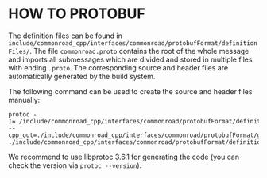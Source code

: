 # HOW TO PROTOBUF

The definition files can be found in `include/commonroad_cpp/interfaces/commonroad/protobufFormat/definitionFiles/`. The file
`commonroad.proto` contains the root of the whole message and imports all submessages which are divided
and stored in multiple files with ending `.proto`.
The corresponding source and header files are automatically generated by the build system.

The following command can be used to create the source and header files manually:
```
protoc -I=./include/commonroad_cpp/interfaces/commonroad/protobufFormat/definitionFiles/ --cpp_out=./include/commonroad_cpp/interfaces/commonroad/protobufFormat/generatedClasses  ./include/commonroad_cpp/interfaces/commonroad/protobufFormat/definitionFiles/*.proto
```
We recommend to use libprotoc 3.6.1 for generating the code (you can check the version via ```protoc --version```).




